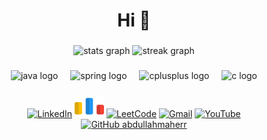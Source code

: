 <h1 align="center">Hi 👋</h1>

###

<div align="center">
  <img src="https://github-readme-stats.vercel.app/api?username=AbdullahC4J&hide_title=false&hide_rank=false&show_icons=true&include_all_commits=true&count_private=true&disable_animations=false&theme=github_dark&locale=en&hide_border=false" height="150" alt="stats graph"  />
  <img src="https://streak-stats.demolab.com?user=AbdullahC4J&locale=en&mode=daily&theme=github_dark&hide_border=false&border_radius=5" height="150" alt="streak graph"  />
</div>

###

<div align="center">
  <img src="https://skillicons.dev/icons?i=java" height="30" alt="java logo"  />
  <img width="12" />
  <img src="https://cdn.jsdelivr.net/gh/devicons/devicon/icons/spring/spring-original.svg" height="30" alt="spring logo"  />
  <img width="12" />
  <img src="https://skillicons.dev/icons?i=cpp" height="30" alt="cplusplus logo"  />
  <img width="12" />
  <img src="https://skillicons.dev/icons?i=c" height="30" alt="c logo"  />
</div>

###

<div align="center">
 <a href="https://www.linkedin.com/in/abdullahmaher-10a10m1010/"><img src="https://raw.githubusercontent.com/maurodesouza/profile-readme-generator/master/src/assets/icons/social/linkedin/default.svg" width="47" height="35" alt="LinkedIn" /></a>
  <a href="https://codeforces.com/profile/AbdullahC4J"><img src="https://github.com/Abanoub-Asaad/Abanoub-Asaad/blob/main/Images/codeforcesLogo.png" width="47" height="35" alt="Codeforces" /></a>
  <a href="https://leetcode.com/u/7haqcQFq4y/"><img src="https://upload.wikimedia.org/wikipedia/commons/1/19/LeetCode_logo_black.png" width="47" height="35" alt="LeetCode" /></a>
  <a href="mailto:abdullah.lvxt@gmail.com"><img src="https://raw.githubusercontent.com/maurodesouza/profile-readme-generator/master/src/assets/icons/social/gmail/default.svg" width="47" height="35" alt="Gmail" /></a>
  <a href="https://youtube.com/yourchannel"><img src="https://raw.githubusercontent.com/maurodesouza/profile-readme-generator/master/src/assets/icons/social/youtube/default.svg" width="47" height="35" alt="YouTube" /></a>
  <a href="https://github.com/abdullahmaherr"><img src="https://github.com/abdullahmaherr.png" width="47" height="35" alt="GitHub abdullahmaherr" /></a>
</div>

###